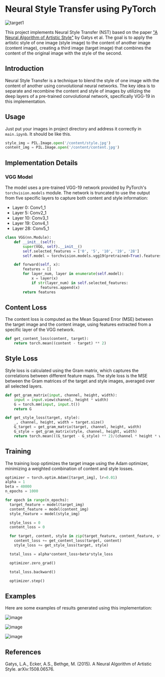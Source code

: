 # Neural Style Transfer using PyTorch
![target1](https://github.com/user-attachments/assets/4ba405c5-a52e-4d12-9c86-d0dfafe6a0a6)

This project implements Neural Style Transfer (NST) based on the paper ["A Neural Algorithm of Artistic Style"](https://arxiv.org/abs/1508.06576) by Gatys et al. The goal is to apply the artistic style of one image (style image) to the content of another image (content image), creating a third image (target image) that combines the content of the original image with the style of the second.

## Introduction

Neural Style Transfer is a technique to blend the style of one image with the content of another using convolutional neural networks. The key idea is to separate and recombine the content and style of images by utilizing the deep layers of a pre-trained convolutional network, specifically VGG-19 in this implementation.

## Usage

Just put your images in project directory and address it correctly in `main.ipynb`.
It should be like this.
```python
style_img = PIL.Image.open('/content/style.jpg')
content_img = PIL.Image.open('/content/content.jpg')

```

## Implementation Details

### VGG Model

The model uses a pre-trained VGG-19 network provided by PyTorch's `torchvision.models` module. The network is truncated to use the output from five specific layers to capture both content and style information:
- Layer 0: Conv1_1
- Layer 5: Conv2_1
- Layer 10: Conv3_1
- Layer 19: Conv4_1
- Layer 28: Conv5_1

```python
class VGG(nn.Module):
    def __init__(self):
        super(VGG, self).__init__()
        self.selected_features = ['0', '5', '10', '19', '28']
        self.model = torchvision.models.vgg19(pretrained=True).features

    def forward(self, x):
        features = []
        for layer_num, layer in enumerate(self.model):
            x = layer(x)
            if str(layer_num) in self.selected_features:
                features.append(x)
        return features
```

## Content Loss
The content loss is computed as the Mean Squared Error (MSE) between the target image and the content image, using features extracted from a specific layer of the VGG network.

```python
def get_content_loss(content, target):
    return torch.mean((content - target) ** 2)
```

## Style Loss
Style loss is calculated using the Gram matrix, which captures the correlations between different feature maps. The style loss is the MSE between the Gram matrices of the target and style images, averaged over all selected layers.

```python
def get_gram_matrix(input, channel, height, width):
    input = input.view(channel, height * width)
    G = torch.mm(input, input.t())
    return G
```
```python
def get_style_loss(target, style):
    _, channel, height, width = target.size()
    G_target = get_gram_matrix(target, channel, height, width)
    G_style = get_gram_matrix(style, channel, height, width)
    return torch.mean(((G_target - G_style) ** 2)/(channel * height * width))
```

## Training
The training loop optimizes the target image using the Adam optimizer, minimizing a weighted combination of content and style losses.

```python
optimizer = torch.optim.Adam([target_img], lr=0.01)
alpha = 1
beta = 40000
n_epochs = 1000

for epoch in range(n_epochs):
  target_feature = model(target_img)
  content_feature = model(content_img)
  style_feature = model(style_img)

  style_loss = 0
  content_loss = 0

  for target, content, style in zip(target_feature, content_feature, style_feature):
    content_loss += get_content_loss(target, content)
    style_loss += get_style_loss(target, style)

  total_loss = alpha*content_loss+beta*style_loss

  optimizer.zero_grad()

  total_loss.backward()

  optimizer.step()

```

## Examples
Here are some examples of results generated using this implementation:

![image](https://github.com/user-attachments/assets/18860eec-5e7e-4d78-8bd3-f8aa0e56886a)

![image](https://github.com/user-attachments/assets/71e2089a-63da-4ab7-803b-c7ecb491be5e)

![image](https://github.com/user-attachments/assets/345bcc9f-7f2c-4abc-84a4-458a5ad24c7d)


## References
Gatys, L.A., Ecker, A.S., Bethge, M. (2015). A Neural Algorithm of Artistic Style. arXiv:1508.06576.

